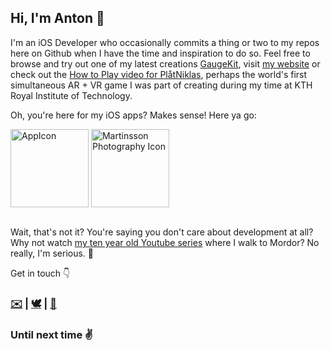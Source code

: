 ## Hi, I'm Anton 👋

I'm an iOS Developer who occasionally commits a thing or two to my repos here on Github when I have the time and inspiration to do so. 
Feel free to browse and try out one of my latest creations [GaugeKit](https://github.com/antonmartinsson/GaugeKit), visit [my website](https://antonmartinsson.com) or check out the [How to Play video for PlåtNiklas](https://www.youtube.com/watch?v=6-X0B4tnFPs), perhaps the world's first simultaneous AR + VR game I was part of creating during my time at KTH Royal Institute of Technology. 

Oh, you're here for my iOS apps? Makes sense! Here ya go:

<div style="display: flex; flex-direction: row;">
  <a href="https://apps.apple.com/se/app/cryptoverview/id1578673077?l=en">
  <img width="125" alt="AppIcon" src="https://user-images.githubusercontent.com/26867402/153302451-20ba9da7-9576-463d-b528-26cb05c52f08.png">
</a>
&nbsp
<a href="https://apps.apple.com/se/app/martinsson-photography/id1451348954?l=en">
  <img width="125" alt="Martinsson Photography Icon" src="https://user-images.githubusercontent.com/26867402/153302463-1c6a9cea-7f89-4021-ae11-ae0d5ae35a5c.png">   </a>
</div>
<br>

Wait, that's not it? You're saying you don't care about development at all? 
<br>Why not watch [my ten year old Youtube series](https://www.youtube.com/watch?v=a6tFNKJKxXY) where I walk to Mordor? No really, I'm serious. 🌋

Get in touch 👇
<h3><a href="mailto:antonm@rtinsson.com" target="_blank">✉️</a> | <a href="https://twitter.com/ntonmartinsson" target="_blank">🕊</a> | <a href="https://www.linkedin.com/in/antonmartinsson" target="_blank">💼</a></h3>
  
### Until next time ✌️
